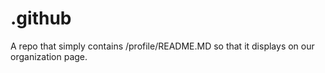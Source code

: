 # .github
A repo that simply contains /profile/README.MD so that it displays on our organization page.
